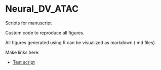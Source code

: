 # Neural_DV_ATAC
Scripts for manuscript 

Custom code to reproduce all figures. 

All figures generated using R can be visualized as markdown (.md files). 


Make links here: 
- [Test script](1_test.md)
